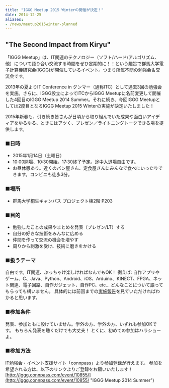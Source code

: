 ```yaml
---
title: "IGGG Meetup 2015 Winterの開催が決定！"
date: 2014-12-25
aliases:
- /news/meetup2015winter-planned
---
```


## "The Second Impact from Kiryu"

「IGGG Meetup」は、IT関連のテクノロジー（ソフト/ハード/アルゴリズム、他）について語り合い交流する時間をぜひ定期的に！！という趣旨で群馬大学電子計算機研究会(IGGG)が開催しているイベント。つまり所属不問の勉強会＆交流会です。

2013年の夏よりIT Conference in グンマー（通称ITC）として過去3回の勉強会を実施。さらに、IGGG設立によってITCからIGGG Meetupに名前変更して開催した4回目のIGGG Meetup 2014 Summer。それに続き、今回IGGG Meetupとしては2度目となるIGGG Meetup 2015 Winterの実施が決定いたしました！

2015年新春も、引き続き皆さんが日頃から取り組んでいた成果や面白いアイディアをゆるゆる、ときにはアツく、プレゼン／ライトニングトークできる場を提供します。

### ■日時

* 2015年1月14日（土曜日）
* 10:00開場、10:30開始。17:30終了予定。途中入退場自由です。
* お昼休憩あり。近くのパン屋さん、定食屋さんにみんなで食べにいったりできます。コンビニも徒歩3分。

### ■場所

* 群馬大学桐生キャンパス プロジェクト棟2階 P203

### ■目的

* 勉強したことの成果やまとめを発表（プレゼン/LT）する
* 自分の好きな技術をみんなに広める
* 仲間を作って交流の機会を増やす
* 周りから刺激を受け、技術に磨きをかける

### ■扱うテーマ

自由です。IT関連、ぶっちゃけ楽しければなんでもOK！ 例えば: 自作アプリやゲーム、C、Java、Python、Android、iOS、Arduino、KINECT、FPGA、ネット関連、電子回路、自作ガジェット、自作PC、etc… どんなことについて語ってもらっても構いません。 具体的には前回までの[実施報告](//www.iggg.org/events/ "Events - IGGG")を見ていただければわかると思います。

### ■参加条件

発表、参加ともに設けていません。学外の方、学外の方、いずれも参加OKです。
もちろん発表を聴くだけでも大丈夫！
とくに、初めての参加はハラショーよ。

### ■参加方法

IT勉強会・イベント支援サイト「connpass」より参加登録が行えます。
参加を希望される方は、以下のリンクよりご登録をお願いいたします！
[http://iggg.connpass.com/event/10855/](http://iggg.connpass.com/event/10855/ "IGGG Meetup 2014 Summer")
